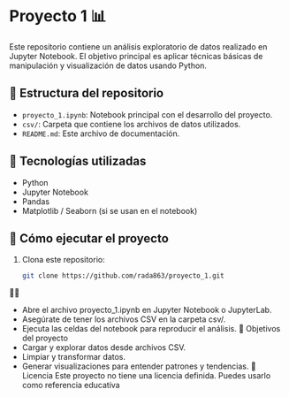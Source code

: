 # Proyecto 1 📊

Este repositorio contiene un análisis exploratorio de datos realizado en Jupyter Notebook. El objetivo principal es aplicar técnicas básicas de manipulación y visualización de datos usando Python.

## 📁 Estructura del repositorio

- `proyecto_1.ipynb`: Notebook principal con el desarrollo del proyecto.
- `csv/`: Carpeta que contiene los archivos de datos utilizados.
- `README.md`: Este archivo de documentación.

## 🧪 Tecnologías utilizadas

- Python
- Jupyter Notebook
- Pandas
- Matplotlib / Seaborn (si se usan en el notebook)

## 🚀 Cómo ejecutar el proyecto

1. Clona este repositorio:
   ```bash
   git clone https://github.com/rada863/proyecto_1.git


- Abre el archivo proyecto_1.ipynb en Jupyter Notebook o JupyterLab.
- Asegúrate de tener los archivos CSV en la carpeta csv/.
- Ejecuta las celdas del notebook para reproducir el análisis.
📌 Objetivos del proyecto
- Cargar y explorar datos desde archivos CSV.
- Limpiar y transformar datos.
- Generar visualizaciones para entender patrones y tendencias.
📄 Licencia
Este proyecto no tiene una licencia definida. Puedes usarlo como referencia educativa
